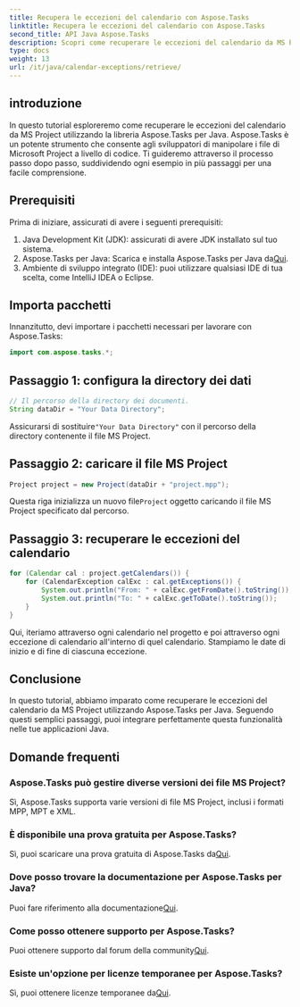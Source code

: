 ```yaml
---
title: Recupera le eccezioni del calendario con Aspose.Tasks
linktitle: Recupera le eccezioni del calendario con Aspose.Tasks
second_title: API Java Aspose.Tasks
description: Scopri come recuperare le eccezioni del calendario da MS Project utilizzando Aspose.Tasks per Java. Tutorial passo passo per un'integrazione perfetta.
type: docs
weight: 13
url: /it/java/calendar-exceptions/retrieve/
---
```

## introduzione
In questo tutorial esploreremo come recuperare le eccezioni del calendario da MS Project utilizzando la libreria Aspose.Tasks per Java. Aspose.Tasks è un potente strumento che consente agli sviluppatori di manipolare i file di Microsoft Project a livello di codice. Ti guideremo attraverso il processo passo dopo passo, suddividendo ogni esempio in più passaggi per una facile comprensione.
## Prerequisiti
Prima di iniziare, assicurati di avere i seguenti prerequisiti:
1. Java Development Kit (JDK): assicurati di avere JDK installato sul tuo sistema.
2.  Aspose.Tasks per Java: Scarica e installa Aspose.Tasks per Java da[Qui](https://releases.aspose.com/tasks/java/).
3. Ambiente di sviluppo integrato (IDE): puoi utilizzare qualsiasi IDE di tua scelta, come IntelliJ IDEA o Eclipse.

## Importa pacchetti
Innanzitutto, devi importare i pacchetti necessari per lavorare con Aspose.Tasks:
```java
import com.aspose.tasks.*;
```
## Passaggio 1: configura la directory dei dati
```java
// Il percorso della directory dei documenti.
String dataDir = "Your Data Directory";
```
 Assicurarsi di sostituire`"Your Data Directory"` con il percorso della directory contenente il file MS Project.
## Passaggio 2: caricare il file MS Project
```java
Project project = new Project(dataDir + "project.mpp");
```
 Questa riga inizializza un nuovo file`Project` oggetto caricando il file MS Project specificato dal percorso.
## Passaggio 3: recuperare le eccezioni del calendario
```java
for (Calendar cal : project.getCalendars()) {
    for (CalendarException calExc : cal.getExceptions()) {
        System.out.println("From: " + calExc.getFromDate().toString());
        System.out.println("To: " + calExc.getToDate().toString());
    }
}
```
Qui, iteriamo attraverso ogni calendario nel progetto e poi attraverso ogni eccezione di calendario all'interno di quel calendario. Stampiamo le date di inizio e di fine di ciascuna eccezione.

## Conclusione
In questo tutorial, abbiamo imparato come recuperare le eccezioni del calendario da MS Project utilizzando Aspose.Tasks per Java. Seguendo questi semplici passaggi, puoi integrare perfettamente questa funzionalità nelle tue applicazioni Java.
## Domande frequenti
### Aspose.Tasks può gestire diverse versioni dei file MS Project?
Sì, Aspose.Tasks supporta varie versioni di file MS Project, inclusi i formati MPP, MPT e XML.
### È disponibile una prova gratuita per Aspose.Tasks?
 Sì, puoi scaricare una prova gratuita di Aspose.Tasks da[Qui](https://releases.aspose.com/).
### Dove posso trovare la documentazione per Aspose.Tasks per Java?
 Puoi fare riferimento alla documentazione[Qui](https://reference.aspose.com/tasks/java/).
### Come posso ottenere supporto per Aspose.Tasks?
 Puoi ottenere supporto dal forum della community[Qui](https://forum.aspose.com/c/tasks/15).
### Esiste un'opzione per licenze temporanee per Aspose.Tasks?
 Sì, puoi ottenere licenze temporanee da[Qui](https://purchase.aspose.com/temporary-license/).